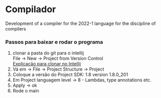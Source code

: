 # Compilador
Development of a compiler for the 2022-1 language for the discipline of compilers

### Passos para baixar e rodar o programa
<ol>
<li>clonar a pasta do git para o intellij<br/>
   File -> New -> Project from Version Control<br/>
<a href="https://www.youtube.com/watch?v=aBVOAnygcZw">Explicação para clonar no Intellij</a></li>

<li>Vá em -> File -> Project Structure -> Project</li>
<li>Coloque a versão do Project SDK: 1.8 version 1.8.0_201</li>
<li>Em Project languagem level -> 8 - Lambdas, type annotations etc.</li> 
<li>Apply -> ok</li> 
<li>Rode o main</li>
</ol>